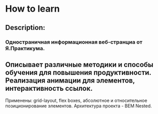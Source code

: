 # How to learn <br/>

## Description: <br/>

### Одностраничная информационная веб-странциа от Я.Практикума. <br/>
Описывает различные методики и способы обучения 
для повышения продуктивности. <br/>
Реализация анимации для элементов, интерактивность ссылок.
-----
Применены: grid-layout, flex boxes, абсолютное и относительное позиционирование элементов.
Архитектура проекта - BEM Nested.
